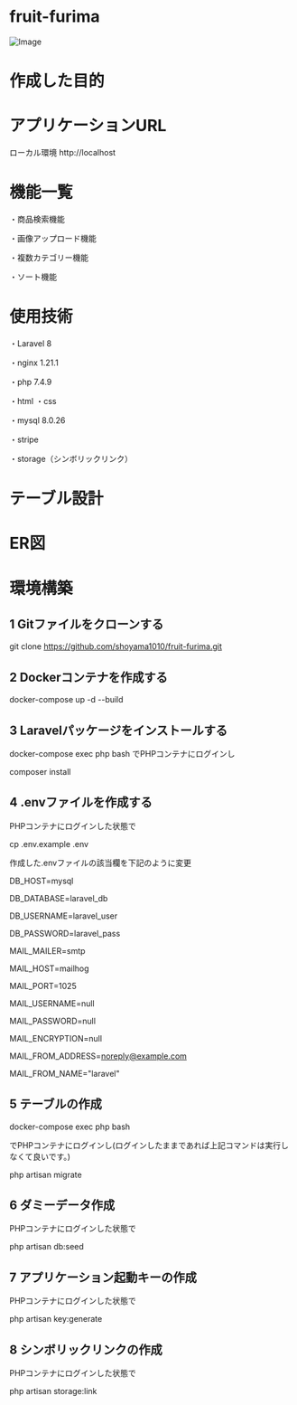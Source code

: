 # fruit-furima

![Image](https://github.com/user-attachments/assets/f03adf76-1d53-480f-8c08-c3a9a7614742)

# 作成した目的


# アプリケーションURL
ローカル環境
http://localhost

# 機能一覧
・商品検索機能

・画像アップロード機能

・複数カテゴリー機能

・ソート機能

# 使用技術
・Laravel 8

・nginx 1.21.1

・php 7.4.9

・html
・css

・mysql 8.0.26

・stripe

・storage（シンボリックリンク）

# テーブル設計


# ER図



# 環境構築
## 1 Gitファイルをクローンする

git clone https://github.com/shoyama1010/fruit-furima.git

## 2 Dockerコンテナを作成する

docker-compose up -d --build

## 3 Laravelパッケージをインストールする

docker-compose exec php bash
でPHPコンテナにログインし

composer install

## 4 .envファイルを作成する

PHPコンテナにログインした状態で

cp .env.example .env

作成した.envファイルの該当欄を下記のように変更

DB_HOST=mysql

DB_DATABASE=laravel_db

DB_USERNAME=laravel_user

DB_PASSWORD=laravel_pass

MAIL_MAILER=smtp

MAIL_HOST=mailhog

MAIL_PORT=1025

MAIL_USERNAME=null

MAIL_PASSWORD=null

MAIL_ENCRYPTION=null

MAIL_FROM_ADDRESS=noreply@example.com 

MAIL_FROM_NAME="laravel"

## 5 テーブルの作成

docker-compose exec php bash

でPHPコンテナにログインし(ログインしたままであれば上記コマンドは実行しなくて良いです。)

php artisan migrate

## 6 ダミーデータ作成

PHPコンテナにログインした状態で

php artisan db:seed

## 7 アプリケーション起動キーの作成

PHPコンテナにログインした状態で

php artisan key:generate

## 8 シンボリックリンクの作成

PHPコンテナにログインした状態で

php artisan storage:link
